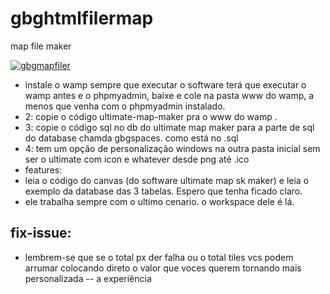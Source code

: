 # gbghtmlfilermap
map file maker

<a href="https://ibb.co/5v25DzH"><img src="https://i.ibb.co/5v25DzH/gbgmapfiler.png" alt="gbgmapfiler" border="0"></a>

- instale o wamp sempre que executar o software terá que executar o wamp antes  e o phpmyadmin, baixe e cole na pasta www do wamp, a menos que venha com o phpmyadmin instalado.
- 2: copie o código ultimate-map-maker pra o www do wamp . 
- 3: copie o código sql no db do ultimate map maker para a parte de sql do database chamda gbgspaces. como está no .sql
- 4: tem um opção de personalização windows na outra pasta inicial sem  ser o ultimate com icon e whatever desde png até .ico
- features:
- leia o código do canvas (do software ultimate map sk maker) e leia o exemplo da database das 3 tabelas. Espero que tenha ficado claro.
- ele trabalha sempre com o ultimo cenario. o workspace dele é lá.

## fix-issue:
- lembrem-se que se o total px der falha ou o total tiles vcs podem arrumar colocando direto o valor que voces querem tornando mais personalizada
-- a experiência
